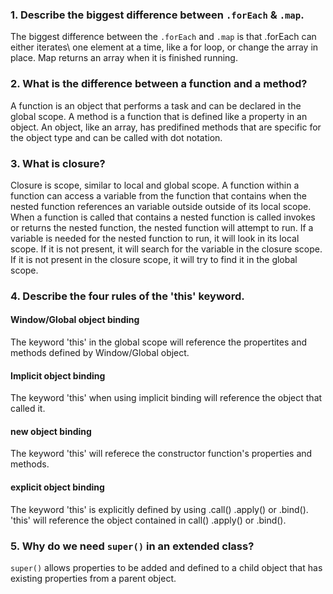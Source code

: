 ### 1. Describe the biggest difference between `.forEach` & `.map`.
The biggest difference between the `.forEach` and `.map` is that .forEach can either iterates\ one element at a time, like a for loop, or change the array in place. Map returns an array when it is finished running. 

### 2. What is the difference between a function and a method?
A function is an object that performs a task and can be declared in the global scope. A method is a function that is defined like a property in an object. An object, like an array, has predifined methods that are specific for the object type and can be called with dot notation.

### 3. What is closure?
Closure is scope, similar to local and global scope. A function within a function
can access a variable from the function that contains when the nested function references an variable outside outside of its local scope. When a function is called that contains a nested function is called invokes or returns the nested function, the nested function will attempt to run. If a variable is needed for the nested function to run, it will look in its local scope. If it is not present, it will search for the variable in the closure scope. If it is not present in the closure scope, it will try to find it in the global scope. 

### 4. Describe the four rules of the 'this' keyword.
#### Window/Global object binding
The keyword 'this' in the global scope will reference the propertites and methods defined by Window/Global object.

#### Implicit object binding
The keyword 'this' when using implicit binding will reference the object that called it.

#### new object binding
The keyword 'this' will referece the constructor function's properties and methods.

#### explicit object binding
The keyword 'this' is explicitly defined by using .call() .apply() or .bind().
'this' will reference the object contained in call() .apply() or .bind(). 

### 5. Why do we need `super()` in an extended class?
`super()` allows properties to be added and defined to a child object that has existing properties from a parent object.
